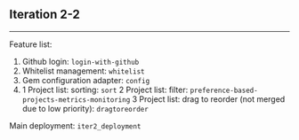 ## Iteration 2-2

---

Feature list:

1. Github login: `login-with-github`
2. Whitelist management: `whitelist`
3. Gem configuration adapter: `config`
4. 1 Project list: sorting: `sort`
2 Project list: filter: `preference-based-projects-metrics-monitoring`
3 Project list: drag to reorder (not merged due to low priority): `dragtoreorder`

Main deployment: `iter2_deployment`


